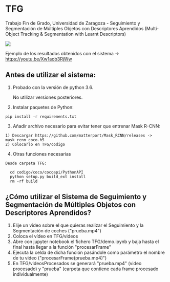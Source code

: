 # TFG
Trabajo Fin de Grado, Universidad de Zaragoza - Seguimiento y Segmentación de Múltiples Objetos con Descriptores Aprendidos (Multi-Object Tracking &amp; Segmentation with Learnt Descriptors)

![](ejemplo.gif)

Ejemplo de los resultados obtenidos con el sistema -> https://youtu.be/Xw1aob3RjWw

Antes de utilizar el sistema:
----------------------------------------------
  
  1) Probado con la versión de python 3.6. 
  
     No utilizar versiones posteriores.

  2) Instalar paquetes de Python:
  
    pip install -r requirements.txt

  3) Añadir archivo necesario para evitar tener que entrenar Mask R-CNN:
  
    1) Descargar https://github.com/matterport/Mask_RCNN/releases -> mask_rcnn_coco.h5
    2) Colocarlo en TFG/codigo

  4) Otras funciones necesarias
  
    Desde carpeta TFG:
      
      cd codigo/coco/cocoapi/PythonAPI
      python setup.py build_ext install
      rm -rf build

¿Cómo utilizar el Sistema de Seguimiento y Segmentación de Múltiples Objetos con Descriptores Aprendidos?
-----------------------------------------------------------------------------------------------------------
1) Elije un vídeo sobre el que quieras realizar el Seguimiento y la Segmentación de coches ("prueba.mp4")
2) Coloca el vídeo en TFG/videos
2) Abre con jupyter notebook el fichero TFG/demo.ipynb y baja hasta el final hasta llegar a la función "procesarFrame"
4) Ejecuta la celda de dicha función pasándole como parámetro el nombre de tu video ("procesarFrame(prueba.mp4)")
5) En TFG/videosProcesados se generará "prueba.mp4" (video procesado) y "prueba" (carpeta que contiene cada frame procesado individualmente)
